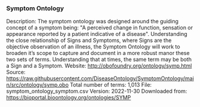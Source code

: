 ### Symptom Ontology

Description: The symptom ontology was designed around the guiding concept of a symptom being: "A perceived change in function, sensation or appearance reported by a patient indicative of a disease". Understanding the close relationship of Signs and Symptoms, where Signs are the objective observation of an illness, the Symptom Ontology will work to broaden it’s scope to capture and document in a more robust manor these two sets of terms. Understanding that at times, the same term may be both a Sign and a Symptom.
Website: http://obofoundry.org/ontology/symp.html
Source: https://raw.githubusercontent.com/DiseaseOntology/SymptomOntology/main/src/ontology/symp.obo
Total number of terms: 1,013
File: symptom_ontology_symptom.csv
Version: 2022-11-30
Downloaded from: https://bioportal.bioontology.org/ontologies/SYMP
